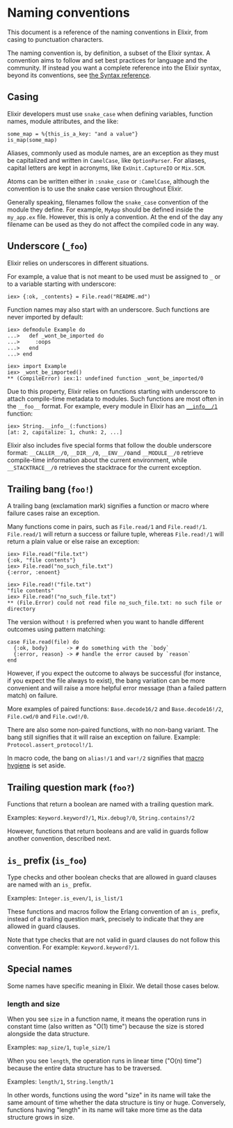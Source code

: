 # Naming conventions

This document is a reference of the naming conventions in Elixir, from casing to punctuation characters.

The naming convention is, by definition, a subset of the Elixir syntax. A convention aims to
follow and set best practices for language and the community. If instead you want a complete reference into the Elixir syntax, beyond its conventions, see [the Syntax reference](syntax-reference.md).

## Casing

Elixir developers must use `snake_case` when defining variables, function names, module attributes, and the like:

    some_map = %{this_is_a_key: "and a value"}
    is_map(some_map)

Aliases, commonly used as module names, are an exception as they must be capitalized and written in `CamelCase`, like `OptionParser`. For aliases, capital letters are kept in acronyms, like `ExUnit.CaptureIO` or `Mix.SCM`.

Atoms can be written either in `:snake_case` or `:CamelCase`, although the convention is to use the snake case version throughout Elixir.

Generally speaking, filenames follow the `snake_case` convention of the module they define. For example, `MyApp` should be defined inside the `my_app.ex` file. However, this is only a convention. At the end of the day any filename can be used as they do not affect the compiled code in any way.

## Underscore (`_foo`)

Elixir relies on underscores in different situations.

For example, a value that is not meant to be used must be assigned to `_` or to a variable starting with underscore:

    iex> {:ok, _contents} = File.read("README.md")

Function names may also start with an underscore. Such functions are never imported by default:

    iex> defmodule Example do
    ...>   def _wont_be_imported do
    ...>     :oops
    ...>   end
    ...> end

    iex> import Example
    iex> _wont_be_imported()
    ** (CompileError) iex:1: undefined function _wont_be_imported/0

Due to this property, Elixir relies on functions starting with underscore to attach compile-time metadata to modules. Such functions are most often in the `__foo__` format. For example, every module in Elixir has an [`__info__/1`](`c:Module.__info__/1`) function:

    iex> String.__info__(:functions)
    [at: 2, capitalize: 1, chunk: 2, ...]

Elixir also includes five special forms that follow the double underscore format: `__CALLER__/0`, `__DIR__/0`, `__ENV__/0`and `__MODULE__/0` retrieve compile-time information about the current environment, while `__STACKTRACE__/0` retrieves the stacktrace for the current exception.

## Trailing bang (`foo!`)

A trailing bang (exclamation mark) signifies a function or macro where failure cases raise an exception.

Many functions come in pairs, such as `File.read/1` and `File.read!/1`. `File.read/1` will return a success or failure tuple, whereas `File.read!/1` will return a plain value or else raise an exception:

    iex> File.read("file.txt")
    {:ok, "file contents"}
    iex> File.read("no_such_file.txt")
    {:error, :enoent}

    iex> File.read!("file.txt")
    "file contents"
    iex> File.read!("no_such_file.txt")
    ** (File.Error) could not read file no_such_file.txt: no such file or directory

The version without `!` is preferred when you want to handle different outcomes using pattern matching:

    case File.read(file) do
      {:ok, body}      -> # do something with the `body`
      {:error, reason} -> # handle the error caused by `reason`
    end

However, if you expect the outcome to always be successful (for instance, if you expect the file always to exist), the bang variation can be more convenient and will raise a more helpful error message (than a failed pattern match) on failure.

More examples of paired functions: `Base.decode16/2` and `Base.decode16!/2`, `File.cwd/0` and `File.cwd!/0`.

There are also some non-paired functions, with no non-bang variant. The bang still signifies that it will raise an exception on failure. Example: `Protocol.assert_protocol!/1`.

In macro code, the bang on `alias!/1` and `var!/2` signifies that [macro hygiene](https://elixir-lang.org/getting-started/meta/macros.html#macro-hygiene) is set aside.

## Trailing question mark (`foo?`)

Functions that return a boolean are named with a trailing question mark.

Examples: `Keyword.keyword?/1`, `Mix.debug?/0`, `String.contains?/2`

However, functions that return booleans and are valid in guards follow another convention, described next.

## `is_` prefix (`is_foo`)

Type checks and other boolean checks that are allowed in guard clauses are named with an `is_` prefix.

Examples: `Integer.is_even/1`, `is_list/1`

These functions and macros follow the Erlang convention of an `is_` prefix, instead of a trailing question mark, precisely to indicate that they are allowed in guard clauses.

Note that type checks that are not valid in guard clauses do not follow this convention. For example: `Keyword.keyword?/1`.

## Special names

Some names have specific meaning in Elixir. We detail those cases below.

### length and size

When you see `size` in a function name, it means the operation runs in constant time (also written as "O(1) time") because the size is stored alongside the data structure.

Examples: `map_size/1`, `tuple_size/1`

When you see `length`, the operation runs in linear time ("O(n) time") because the entire data structure has to be traversed.

Examples: `length/1`, `String.length/1`

In other words, functions using the word "size" in its name will take the same amount of time whether the data structure is tiny or huge. Conversely, functions having "length" in its name will take more time as the data structure grows in size.
